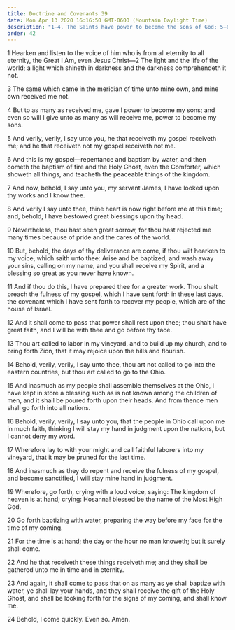 ```yaml
---
title: Doctrine and Covenants 39
date: Mon Apr 13 2020 16:16:50 GMT-0600 (Mountain Daylight Time)
description: "1–4, The Saints have power to become the sons of God; 5–6, To receive the gospel is to receive Christ; 7–14, James Covel is commanded to be baptized and labor in the Lord’s vineyard; 15–21, The Lord’s servants are to preach the gospel before the Second Coming; 22–24, Those who receive the gospel will be gathered in time and in eternity."
order: 42
---
```


1 Hearken and listen to the voice of him who is from all eternity to all eternity, the Great I Am, even Jesus Christ—2 The light and the life of the world; a light which shineth in darkness and the darkness comprehendeth it not.

3 The same which came in the meridian of time unto mine own, and mine own received me not.

4 But to as many as received me, gave I power to become my sons; and even so will I give unto as many as will receive me, power to become my sons.

5 And verily, verily, I say unto you, he that receiveth my gospel receiveth me; and he that receiveth not my gospel receiveth not me.

6 And this is my gospel—repentance and baptism by water, and then cometh the baptism of fire and the Holy Ghost, even the Comforter, which showeth all things, and teacheth the peaceable things of the kingdom.

7 And now, behold, I say unto you, my servant James, I have looked upon thy works and I know thee.

8 And verily I say unto thee, thine heart is now right before me at this time; and, behold, I have bestowed great blessings upon thy head.

9 Nevertheless, thou hast seen great sorrow, for thou hast rejected me many times because of pride and the cares of the world.

10 But, behold, the days of thy deliverance are come, if thou wilt hearken to my voice, which saith unto thee: Arise and be baptized, and wash away your sins, calling on my name, and you shall receive my Spirit, and a blessing so great as you never have known.

11 And if thou do this, I have prepared thee for a greater work. Thou shalt preach the fulness of my gospel, which I have sent forth in these last days, the covenant which I have sent forth to recover my people, which are of the house of Israel.

12 And it shall come to pass that power shall rest upon thee; thou shalt have great faith, and I will be with thee and go before thy face.

13 Thou art called to labor in my vineyard, and to build up my church, and to bring forth Zion, that it may rejoice upon the hills and flourish.

14 Behold, verily, verily, I say unto thee, thou art not called to go into the eastern countries, but thou art called to go to the Ohio.

15 And inasmuch as my people shall assemble themselves at the Ohio, I have kept in store a blessing such as is not known among the children of men, and it shall be poured forth upon their heads. And from thence men shall go forth into all nations.

16 Behold, verily, verily, I say unto you, that the people in Ohio call upon me in much faith, thinking I will stay my hand in judgment upon the nations, but I cannot deny my word.

17 Wherefore lay to with your might and call faithful laborers into my vineyard, that it may be pruned for the last time.

18 And inasmuch as they do repent and receive the fulness of my gospel, and become sanctified, I will stay mine hand in judgment.

19 Wherefore, go forth, crying with a loud voice, saying: The kingdom of heaven is at hand; crying: Hosanna! blessed be the name of the Most High God.

20 Go forth baptizing with water, preparing the way before my face for the time of my coming.

21 For the time is at hand; the day or the hour no man knoweth; but it surely shall come.

22 And he that receiveth these things receiveth me; and they shall be gathered unto me in time and in eternity.

23 And again, it shall come to pass that on as many as ye shall baptize with water, ye shall lay your hands, and they shall receive the gift of the Holy Ghost, and shall be looking forth for the signs of my coming, and shall know me.

24 Behold, I come quickly. Even so. Amen.
